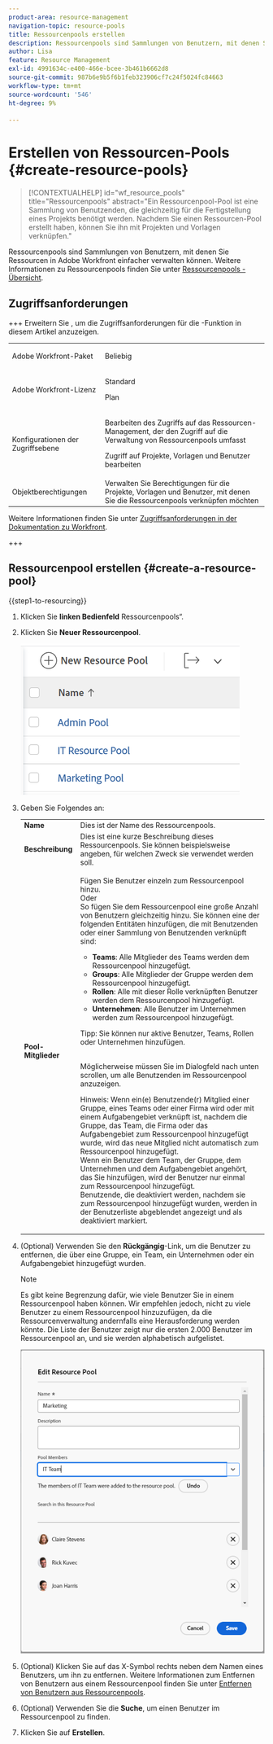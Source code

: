 ```yaml
---
product-area: resource-management
navigation-topic: resource-pools
title: Ressourcenpools erstellen
description: Ressourcenpools sind Sammlungen von Benutzern, mit denen Sie Ressourcen in Adobe Workfront einfacher verwalten können.
author: Lisa
feature: Resource Management
exl-id: 4991634c-e400-466e-bcee-3b461b6662d8
source-git-commit: 987b6e9b5f6b1feb323906cf7c24f5024fc84663
workflow-type: tm+mt
source-wordcount: '546'
ht-degree: 9%

---
```


# Erstellen von Ressourcen-Pools {#create-resource-pools}

>[!CONTEXTUALHELP]
>id="wf_resource_pools"
>title="Ressourcenpools"
>abstract="Ein Ressourcenpool-Pool ist eine Sammlung von Benutzenden, die gleichzeitig für die Fertigstellung eines Projekts benötigt werden. Nachdem Sie einen Ressourcen-Pool erstellt haben, können Sie ihn mit Projekten und Vorlagen verknüpfen."

Ressourcenpools sind Sammlungen von Benutzern, mit denen Sie Ressourcen in Adobe Workfront einfacher verwalten können. Weitere Informationen zu Ressourcenpools finden Sie unter [Ressourcenpools - Übersicht](../../../resource-mgmt/resource-planning/resource-pools/work-with-resource-pools.md).

## Zugriffsanforderungen

+++ Erweitern Sie , um die Zugriffsanforderungen für die -Funktion in diesem Artikel anzuzeigen.

<table style="table-layout:auto"> 
 <col> 
 <col> 
 <tbody> 
  <tr> 
   <td>Adobe Workfront-Paket</td> 
   <td><p>Beliebig</p></td> 
  </tr> 
  <tr> 
   <td>Adobe Workfront-Lizenz</td> 
   <td><p>Standard</p>
   <p>Plan</p></td>
  </tr> 
  <tr> 
   <td>Konfigurationen der Zugriffsebene</td> 
   <td> <p>Bearbeiten des Zugriffs auf das Ressourcen-Management, der den Zugriff auf die Verwaltung von Ressourcenpools umfasst</p> <p>Zugriff auf Projekte, Vorlagen und Benutzer bearbeiten</p></td> 
  </tr> 
  <tr> 
   <td>Objektberechtigungen</td> 
   <td>Verwalten Sie Berechtigungen für die Projekte, Vorlagen und Benutzer, mit denen Sie die Ressourcenpools verknüpfen möchten</td> 
  </tr> 
 </tbody> 
</table>

Weitere Informationen finden Sie unter [Zugriffsanforderungen in der Dokumentation zu Workfront](/help/quicksilver/administration-and-setup/add-users/access-levels-and-object-permissions/access-level-requirements-in-documentation.md).

+++

## Ressourcenpool erstellen {#create-a-resource-pool}

{{step1-to-resourcing}}

1. Klicken Sie **linken Bedienfeld** Ressourcenpools“.
1. Klicken Sie **Neuer Ressourcenpool**.

   ![Ressourcenpools](assets/list-of-resource-pools.png)

1. Geben Sie Folgendes an:

   <table style="table-layout:auto">
    <col>
    <col>
    <tbody>
     <tr>
      <td role="rowheader"><strong>Name</strong></td>
      <td>Dies ist der Name des Ressourcenpools.</td>
     </tr>
     <tr>
      <td role="rowheader"><strong>Beschreibung</strong></td>
      <td>Dies ist eine kurze Beschreibung dieses Ressourcenpools. Sie können beispielsweise angeben, für welchen Zweck sie verwendet werden soll.</td>
     </tr>
     <tr>
      <td role="rowheader"><strong>Pool-Mitglieder</strong></td>
      <td><p> Fügen Sie Benutzer einzeln zum Ressourcenpool hinzu.<br>Oder <br>So fügen Sie dem Ressourcenpool eine große Anzahl von Benutzern gleichzeitig hinzu. Sie können eine der folgenden Entitäten hinzufügen, die mit Benutzenden oder einer Sammlung von Benutzenden verknüpft sind:
        <ul>
         <li><strong>Teams</strong>: Alle Mitglieder des Teams werden dem Ressourcenpool hinzugefügt.</li>
         <li><strong>Groups</strong>: Alle Mitglieder der Gruppe werden dem Ressourcenpool hinzugefügt.</li>
         <li><strong>Rollen</strong>: Alle mit dieser Rolle verknüpften Benutzer werden dem Ressourcenpool hinzugefügt.</li>
         <li><strong>Unternehmen</strong>: Alle Benutzer im Unternehmen werden zum Ressourcenpool hinzugefügt.</li>
        </ul><p>Tipp: Sie können nur aktive Benutzer, Teams, <span>Rollen</span> oder Unternehmen hinzufügen.</p><br>Möglicherweise müssen Sie im Dialogfeld nach unten scrollen, um alle Benutzenden im Ressourcenpool anzuzeigen.
        <p>Hinweis: Wenn ein(e) Benutzende(r) Mitglied einer Gruppe, eines Teams oder einer Firma wird oder mit einem Aufgabengebiet verknüpft ist, nachdem die Gruppe, das Team, die Firma oder das Aufgabengebiet zum Ressourcenpool hinzugefügt wurde, wird das neue Mitglied nicht automatisch zum Ressourcenpool hinzugefügt. <br>Wenn ein Benutzer dem Team, der Gruppe, dem Unternehmen und dem Aufgabengebiet angehört, das Sie hinzufügen, wird der Benutzer nur einmal zum Ressourcenpool hinzugefügt.<br>Benutzende, die deaktiviert werden, nachdem sie zum Ressourcenpool hinzugefügt wurden, werden in der Benutzerliste abgeblendet angezeigt und als deaktiviert markiert.</p></p></td>
     </tr>
    </tbody>
   </table>

1. (Optional) Verwenden Sie den **Rückgängig**-Link, um die Benutzer zu entfernen, die über eine Gruppe, ein Team, ein Unternehmen oder ein Aufgabengebiet hinzugefügt wurden.

   >[!NOTE]
   >
   >Es gibt keine Begrenzung dafür, wie viele Benutzer Sie in einem Ressourcenpool haben können. Wir empfehlen jedoch, nicht zu viele Benutzer zu einem Ressourcenpool hinzuzufügen, da die Ressourcenverwaltung andernfalls eine Herausforderung werden könnte. Die Liste der Benutzer zeigt nur die ersten 2.000 Benutzer im Ressourcenpool an, und sie werden alphabetisch aufgelistet.

   ![Benutzende wurden zum Ressourcenpool hinzugefügt](assets/users-in-resource-pool2.png)

1. (Optional) Klicken Sie auf das X-Symbol rechts neben dem Namen eines Benutzers, um ihn zu entfernen. Weitere Informationen zum Entfernen von Benutzern aus einem Ressourcenpool finden Sie unter [Entfernen von Benutzern aus Ressourcenpools](../../../resource-mgmt/resource-planning/resource-pools/remove-users-from-resource-pool.md).
1. (Optional) Verwenden Sie die **Suche**, um einen Benutzer im Ressourcenpool zu finden.
1. Klicken Sie auf **Erstellen**.
